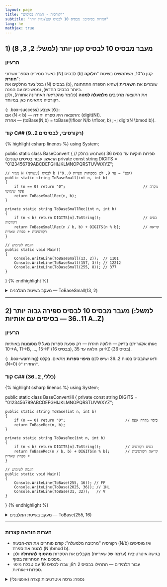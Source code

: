 ```yaml
---
layout: page
title: "רקורסיה - המרת בסיסים"
subtitle: "המרות בסיסים: מבסיס 10 לבסיס קטן/גדול יותר"
lang: he
mathjax: true
---
```




## 1) מעבר **מבסיס 10 לבסיס קטן יותר** (למשל: 2, 3, 8)

### הרעיון
כאשר ממירים מספר עשרוני \(N\) לבסיס \(b\) קטן מ־10, משתמשים בשיטת "**חלוקה חוזרת**":  
בכל צעד מחלקים את \(N\) בבסיס \(b\), שומרים את ה**שארית** (שהיא הספרה התחתונה ביותר בבסיס החדש), וממשיכים עם המנה.  
את התוצאה מרכיבים **מלמעלה למטה** (כלומר מהקריאה האחרונה אחורה), ולכן רקורסיה מתאימה כאן במיוחד.

{: .box-success}
כלל אצבע:  
אם \(N < b\) — התוצאה היא ספרה יחידה: \(digit(N)\).  
אחרת — \(toBase(N,b) = toBase(\lfloor N/b \rfloor, b) \;+\; digit(N \bmod b)\).

### קוד C## (רקורסיבי, לבסיסים 2..9)
{% highlight csharp linenos %}
using System;

public static class BaseConvert
{
    // ספרות חוקיות עד בסיס 36 (נשתמש בחלק הראשון עבור בסיסים קטנים)
    private const string DIGITS = "0123456789ABCDEFGHIJKLMNOPQRSTUVWXYZ";

    // ממיר N (עשרוני) לבסיס b ("קטן" = עד 9, לכן מספיקות ספרות 0..9)
    public static string ToBaseSmall(int n, int b)
    {
        if (n == 0) return "0";                                   // מקרה פינה שימושי
        return ToBaseSmallRec(n, b);
    }

    private static string ToBaseSmallRec(int n, int b)
    {
        if (n < b) return DIGITS[n].ToString();                   // בסיס רקורסיה
        return ToBaseSmallRec(n / b, b) + DIGITS[n % b];          // קריאה רקורסיבית + ספרת שארית
    }

    // דוגמה לשימוש
    public static void Main()
    {
        Console.WriteLine(ToBaseSmall(13, 2));  // 1101
        Console.WriteLine(ToBaseSmall(157, 3)); // 12212
        Console.WriteLine(ToBaseSmall(255, 8)); // 377
    }
}
{% endhighlight %}

<details markdown="1">
<summary>מעקב בשיטת המלבנים — ToBaseSmall(13, 2)</summary>

<div class="mermaid">
flowchart TD
A["ToBaseSmall(13,2)
(13 &lt; 2? false)
return ToBaseSmall(6,2) + D(1)"] -->|קריאה רקורסיבית| B["ToBaseSmall(6,2)
(6 &lt; 2? false)
return ToBaseSmall(3,2) + D(0)"]
B -->|קריאה רקורסיבית| C["ToBaseSmall(3,2)
(3 &lt; 2? false)
return ToBaseSmall(1,2) + D(1)"]
C -->|קריאה רקורסיבית| D["ToBaseSmall(1,2)
(1 &lt; 2? true)
return D(1) = "1""]

D -.->|"חזרה: "1""| C
C -.->|"חזרה: "11""| B
B -.->|"חזרה: "110""| A
A -.->|תוצאה: "1101"| OUT(("ToBaseSmall(13,2) = 1101"))
</div>

</details>

---

## 2) מעבר **מבסיס 10 לבסיס ספירה גבוה יותר** (למשל: 11..36 — בסיסים עם אותיות A..Z)

### הרעיון
אותו אלגוריתם בדיוק — חלוקה חוזרת — רק שכעת ספרות מעל 9 מסומנות באותיות:  
10→A, 11→B, …, 15→F (בבסיס 16), וכן הלאה עד 35→Z (בסיס 36).

{: .box-warning}
ודאו שהבסיס בטווח 2..36 ושיש לכם **מיפוי ספרות** מתאים. בקלט \(N=0\) החזירו `"0"`.

### קוד C## (כללי, 2..36)
{% highlight csharp linenos %}
using System;

public static class BaseConvertHi
{
    private const string DIGITS = "0123456789ABCDEFGHIJKLMNOPQRSTUVWXYZ";

    public static string ToBase(int n, int b)
    {
        if (n == 0) return "0";                           // כיסוי מקרה אפס
        return ToBaseRec(n, b);
    }

    private static string ToBaseRec(int n, int b)
    {
        if (n < b) return DIGITS[n].ToString();           // בסיס רקורסיה
        return ToBaseRec(n / b, b) + DIGITS[n % b];       // קריאה רקורסיבית + ספרת שארית
    }

    // דוגמה לשימוש
    public static void Main()
    {
        Console.WriteLine(ToBase(255, 16)); // FF
        Console.WriteLine(ToBase(2025, 36)); // 1HL
        Console.WriteLine(ToBase(31, 32));   // V
    }
}
{% endhighlight %}

<details markdown="1">
<summary>מעקב בשיטת המלבנים — ToBase(255, 16)</summary>

<div class="mermaid">
flowchart TD
X["ToBase(255,16)
(255 &lt; 16? false)
return ToBase(15,16) + D(15=F)"] -->|קריאה רקורסיבית| Y["ToBase(15,16)
(15 &lt; 16? true)
return D(15=F) = "F""]

Y -.->|"חזרה: "F""| X
X -.->|תוצאה: "FF"| OUT(("ToBase(255,16) = FF"))
</div>

</details>

---

### הערות הוראה קצרות
- רקורסיה "מרכיבה מלמעלה": קודם פותרים את תת-הבעיה \(N/b\) ואז מוסיפים למטה את ספרת \(N \bmod b\).  
- בגישה איטרטיבית (ערמה של שאריות) מקבלים את הספרות **מהסוף להתחלה** ולכן מפכים את המחרוזת בסוף.
- עבור תלמידים — התחילו בבסיס 2 ו־8; עברו לבסיס 16 עם טבלת מיפוי ספרות→אותיות.

<details markdown="1">
<summary>נספח: גרסה איטרטיבית קצרה (אופציונלי)</summary>

{% highlight csharp linenos %}
public static string ToBaseIter(int n, int b)
{
    if (n == 0) return "0";
    const string DIGITS = "0123456789ABCDEFGHIJKLMNOPQRSTUVWXYZ";
    var s = "";
    while (n > 0) { s = DIGITS[n % b] + s; n /= b; } // צוברים משמאל
    return s;
}
{% endhighlight %}

</details>
